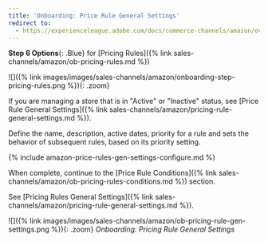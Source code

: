 ```yaml
---
title: 'Onboarding: Price Rule General Settings'
redirect to:
  - https://experienceleague.adobe.com/docs/commerce-channels/amazon/overview.html
---
```



**Step 6 Options**{: .Blue} for [Pricing Rules]({% link sales-channels/amazon/ob-pricing-rules.md %})

![]({% link images/images/sales-channels/amazon/onboarding-step-pricing-rules.png %}){: .zoom}

If you are managing a store that is in "Active" or "Inactive" status, see [Price Rule General Settings]({% link sales-channels/amazon/pricing-rule-general-settings.md %}).

Define the name, description, active dates, priority for a rule and sets the behavior of subsequent rules, based on its priority setting.

{% include amazon-price-rules-gen-settings-configure.md %}

When complete, continue to the [Price Rule Conditions]({% link sales-channels/amazon/ob-pricing-rules-conditions.md %}) section.

See [Pricing Rules General Settings]({% link sales-channels/amazon/pricing-rule-general-settings.md %}).

![]({% link images/images/sales-channels/amazon/ob-pricing-rule-gen-settings.png %}){: .zoom}
_Onboarding: Pricing Rule General Settings_

